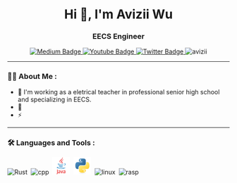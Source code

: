 <h1 align="center">Hi 👋, I'm Avizii Wu</h1>
<h3 align="center">EECS Engineer</h3>

<div id="badges" align="center">
  <a href="https://medium.com/@wuavizii">
    <img src="https://img.shields.io/badge/Medium-blue?logo=medium&logoColor=white&style=for-the-badge" alt="Medium Badge"/>
  </a>
  <a href="https://www.youtube.com/channel/UCYFMUGFn6cK6aCM7VyYXeoA">
    <img src="https://img.shields.io/badge/YouTube-red?style=for-the-badge&logo=youtube&logoColor=white" alt="Youtube Badge"/>
  </a>
  <a href="https://twitter.com/AviziiWu">
    <img src="https://img.shields.io/badge/Twitter-blue?style=for-the-badge&logo=twitter&logoColor=white" alt="Twitter Badge"/>
  </a>
  <a> 
    <img src="https://komarev.com/ghpvc/?username=avizii&label=Profile%20views&color=0e75b6&style=flat" alt="avizii" /> 
  </a>
  
</div>

---

### :man_technologist: About Me :

- :telescope: I'm working as a eletrical teacher in professional senior high school and specializing in EECS.
- :seedling: 
- :zap: 

--- 

### :hammer_and_wrench: Languages and Tools :
<div>
  <img src="https://www.vectorlogo.zone/logos/rust-lang/rust-lang-ar21.svg" title="Rust" alt="Rust" width="40" height="40"/>&nbsp;
  <img src="https://www.vectorlogo.zone/logos/isocpp/isocpp-icon.svg" title="cpp" alt="cpp" width="40" height="40"/>&nbsp;
  <img src="https://github.com/devicons/devicon/blob/master/icons/java/java-original-wordmark.svg" title="Java" alt="Java" width="40" height="40"/>&nbsp;
  <img src="https://raw.githubusercontent.com/devicons/devicon/master/icons/python/python-original.svg" alt="python" width="40" height="40"/>&nbsp;
  <img src="https://www.vectorlogo.zone/logos/linux/linux-ar21.svg" title="linux" alt="linux" width="40" height="40"/>&nbsp;
  <img src="https://www.vectorlogo.zone/logos/raspberrypi/raspberrypi-ar21.svg" title="rasp" alt="rasp" width="40" height="40"/>&nbsp;
</div>


